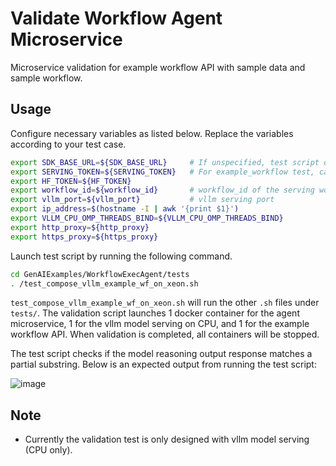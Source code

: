 # Validate Workflow Agent Microservice

<!-- Microservice validation for Intel Data Insight Automation platform workflow serving. -->

Microservice validation for example workflow API with sample data and sample workflow.

## Usage

Configure necessary variables as listed below. Replace the variables according to your test case.

```sh
export SDK_BASE_URL=${SDK_BASE_URL}     # If unspecified, test script defaults to <ip_address>:<workflow_api_port>. Refer to api_server_url variable under GenAIExamples/WorkflowExecAgent/tests/test_compose_vllm_example_wf_on_xeon.sh.
export SERVING_TOKEN=${SERVING_TOKEN}   # For example_workflow test, can be empty as no authentication required.
export HF_TOKEN=${HF_TOKEN}
export workflow_id=${workflow_id}       # workflow_id of the serving workflow
export vllm_port=${vllm_port}           # vllm serving port
export ip_address=$(hostname -I | awk '{print $1}')
export VLLM_CPU_OMP_THREADS_BIND=${VLLM_CPU_OMP_THREADS_BIND}
export http_proxy=${http_proxy}
export https_proxy=${https_proxy}
```

Launch test script by running the following command.

```sh
cd GenAIExamples/WorkflowExecAgent/tests
. /test_compose_vllm_example_wf_on_xeon.sh
```

`test_compose_vllm_example_wf_on_xeon.sh` will run the other `.sh` files under `tests/`. The validation script launches 1 docker container for the agent microservice, 1 for the vllm model serving on CPU, and 1 for the example workflow API. When validation is completed, all containers will be stopped.

The test script checks if the model reasoning output response matches a partial substring. Below is an expected output from running the test script:

![image](https://github.com/user-attachments/assets/88081bc8-7b73-470d-970e-92e0fe5f96ec)

## Note

- Currently the validation test is only designed with vllm model serving (CPU only).

